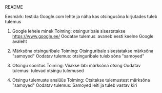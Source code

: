 README

Eesmärk: testida Google.com lehte ja näha kas otsingusõna kirjutades tuleb tulemus

1. Google lehele minek
Toiming: otsinguribale sisestatakse https://www.google.ee/
Oodatav tulemus: avaneb eesti keelne Google avaleht

2. Märksõna otsinguribale
Toiming: Otsinguribale sisestatakse märksõna "samoyed"
Oodatav tulemus: otsinguribale tuleb sõna "samoyed"

3. Otsingu sooritus
Toiming: Viiakse läbi märksõna otsing
Oodatav tulemus: tulevad otsingu tulemused

4. Otsingu tulemuste analüüs 
Toiming: Otsitakse tulemustest märksõna "samoyed"
Oodatav tulemus: Samoyed leiti ja tuleb vastav kiri